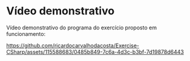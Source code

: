 # Vídeo demonstrativo

Vídeo demonstrativo do programa do exercício proposto em funcionamento:

https://github.com/ricardocarvalhodacosta/Exercise-CSharp/assets/115588683/0485b849-7c6a-4d3c-b3bf-7d19878d6443
